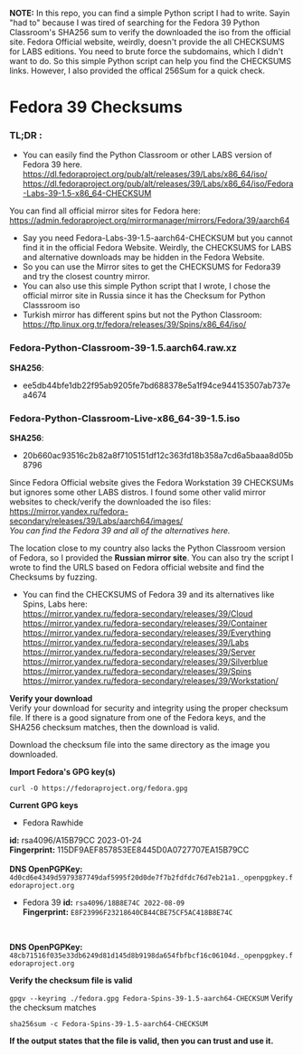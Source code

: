 
**NOTE:** In this repo, you can find a simple Python script I had to write. Sayin "had to" because I was tired of searching for the Fedora 39 Python Classroom's SHA256 sum to verify the downloaded the iso from the official site. Fedora Official website, weirdly, doesn't provide the all CHECKSUMS for LABS editions. You need to brute force the subdomains, which I didn't want to do. So this simple Python script can help you find the CHECKSUMS links. However, I also provided the offical 256Sum for a quick check.

# Fedora 39 Checksums
### TL;DR : 
- You can easily find the Python Classroom or other LABS version of Fedora 39 here.
https://dl.fedoraproject.org/pub/alt/releases/39/Labs/x86_64/iso/
https://dl.fedoraproject.org/pub/alt/releases/39/Labs/x86_64/iso/Fedora-Labs-39-1.5-x86_64-CHECKSUM
 

You can find all official mirror sites for Fedora here: https://admin.fedoraproject.org/mirrormanager/mirrors/Fedora/39/aarch64
 </br>
 
- Say you need Fedora-Labs-39-1.5-aarch64-CHECKSUM but you cannot find it in the official Fedora Website. Weirdly, the CHECKSUMS for LABS and alternative downloads may be hidden in the Fedora Website.
- So you can use the Mirror sites to get the CHECKSUMS for Fedora39 and try the closest country mirror. </br>
- You can also use this simple Python script that I wrote, I chose the official mirror site in Russia since it has the Checksum for Python Classsroom iso
- Turkish mirror has different spins but not the Python Classroom: https://ftp.linux.org.tr/fedora/releases/39/Spins/x86_64/iso/

### Fedora-Python-Classroom-39-1.5.aarch64.raw.xz
**SHA256**:
  - ee5db44bfe1db22f95ab9205fe7bd688378e5a1f94ce944153507ab737ea4674

### Fedora-Python-Classroom-Live-x86_64-39-1.5.iso
**SHA256**:
- 20b660ac93516c2b82a8f7105151df12c363fd18b358a7cd6a5baaa8d05b8796
  
 Since Fedora Official website gives the Fedora Workstation 39 CHECKSUMs but ignores some other LABS distros. I found some other valid mirror websites to check/verify the downloaded the iso files:
https://mirror.yandex.ru/fedora-secondary/releases/39/Labs/aarch64/images/ </br>
_You can find the Fedora 39 and all of the alternatives here._
 </br>

The location close to my country also lacks the Python Classroom version of Fedora, so I provided the **Russian mirror site**.
You can also try the script I wrote to find the URLS based on Fedora official website and find the Checksums by fuzzing.

- You can find the CHECKSUMS of Fedora 39 and its alternatives like Spins, Labs here:  </br>
   https://mirror.yandex.ru/fedora-secondary/releases/39/Cloud      
   https://mirror.yandex.ru/fedora-secondary/releases/39/Container      
   https://mirror.yandex.ru/fedora-secondary/releases/39/Everything      
   https://mirror.yandex.ru/fedora-secondary/releases/39/Labs      
   https://mirror.yandex.ru/fedora-secondary/releases/39/Server      
   https://mirror.yandex.ru/fedora-secondary/releases/39/Silverblue      
   https://mirror.yandex.ru/fedora-secondary/releases/39/Spins      
   https://mirror.yandex.ru/fedora-secondary/releases/39/Workstation/

  
**Verify your download**  </br>
Verify your download for security and integrity using the proper checksum file. If there is a good signature from one of the Fedora keys, and the SHA256 checksum matches, then the download is valid.

Download the checksum file into the same directory as the image you downloaded.

**Import Fedora's GPG key(s)**  </br>

````curl -O https://fedoraproject.org/fedora.gpg````

**Current GPG keys**
- Fedora Rawhide  </br>

**id:** rsa4096/A15B79CC 2023-01-24  </br>
**Fingerprint:**
115DF9AEF857853EE8445D0A0727707EA15B79CC  </br>
 </br>
**DNS OpenPGPKey:**
````4d0cd6e4349d5979387749daf5995f20d0de7f7b2fdfdc76d7eb21a1._openpgpkey.fedoraproject.org````
 </br>
- Fedora 39
**id:** ````rsa4096/18B8E74C 2022-08-09````
   </br>
**Fingerprint:**
````E8F23996F23218640CB44CBE75CF5AC418B8E74C````
 </br>

**DNS OpenPGPKey:**
  ````48cb71516f035e33db6249d81d145d8b9198da654fbfbcf16c06104d._openpgpkey.fedoraproject.org````
 </br>   

**Verify the checksum file is valid**  </br>

````gpgv --keyring ./fedora.gpg Fedora-Spins-39-1.5-aarch64-CHECKSUM````
Verify the checksum matches

````sha256sum -c Fedora-Spins-39-1.5-aarch64-CHECKSUM````

**If the output states that the file is valid, then you can trust and use it.**

